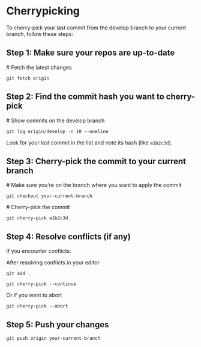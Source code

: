 # Cherrypicking

To cherry-pick your last commit from the develop branch to your current branch, follow these steps:

## Step 1: Make sure your repos are up-to-date

# Fetch the latest changes

`git fetch origin`

## Step 2: Find the commit hash you want to cherry-pick

# Show commits on the develop branch

`git log origin/develop -n 10 --oneline`

Look for your last commit in the list and note its hash (like `a1b2c3d`).

## Step 3: Cherry-pick the commit to your current branch

# Make sure you're on the branch where you want to apply the commit

`git checkout your-current-branch`

# Cherry-pick the commit

`git cherry-pick a1b2c3d`

## Step 4: Resolve conflicts (if any)

If you encounter conflicts:

After resolving conflicts in your editor
```
git add .

git cherry-pick --continue
```


Or if you want to abort

`git cherry-pick --abort`

## Step 5: Push your changes

`git push origin your-current-branch`
